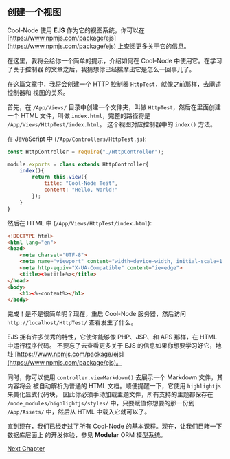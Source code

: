 ## 创建一个视图

Cool-Node 使用 **EJS** 作为它的视图系统，你可以在 
[https://www.npmjs.com/package/ejs](https://www.npmjs.com/package/ejs) 
上查阅更多关于它的信息。

在这里，我将会给你一个简单的提示，介绍如何在 Cool-Node 中使用它。在学习了关于控制器
的文章之后，我猜想你已经揣摩出它是怎么一回事儿了。

在这篇文章中，我将会创建一个 HTTP 控制器 `HttpTest`，就像之前那样，去阐述控制器和
视图的关系。

首先，在 `/App/Views/` 目录中创建一个文件夹，叫做 `HttpTest`，然后在里面创建一个 
HTML 文件，叫做 `index.html`，完整的路径将是 `/App/Views/HttpTest/index.html`。
这个视图对应控制器中的 `index()` 方法。

在 JavaScript 中 (`/App/Controllers/HttpTest.js`):

```javascript
const HttpController = require("./HttpController");

module.exports = class extends HttpController{
    index(){
        return this.view({
            title: "Cool-Node Test",
            content: "Hello, World!"
        });
    }
}
```

然后在 HTML 中 (`/App/Views/HttpTest/index.html`):

```html
<!DOCTYPE html>
<html lang="en">
<head>
    <meta charset="UTF-8">
    <meta name="viewport" content="width=device-width, initial-scale=1.0">
    <meta http-equiv="X-UA-Compatible" content="ie=edge">
    <title><%=title%></title>
</head>
<body>
    <h1><%-content%></h1>
</body>
```

完成！是不是很简单呢？现在，重启 Cool-Node 服务器，然后访问 
`http://localhost/HttpTest/` 查看发生了什么。

EJS 拥有许多优秀的特性，它使你能够像 PHP、JSP、和 APS 那样，在 HTML 中运行程序代码。
不要忘了去查看更多关于 EJS 的信息如果你想要学习好它，地址
[https://www.npmjs.com/package/ejs](https://www.npmjs.com/package/ejs)。

同时，你可以使用 `controller.viewMarkdown()` 去展示一个 Markdown 文件，其内容将会
被自动解析为普通的 HTML 文档。顺便提醒一下，它使用 `highlightjs` 来美化显式代码块，
因此你必须手动加载主题文件，所有支持的主题都保存在 
`/node_modules/highlightjs/styles/` 中，只要赋值你想要的那一份到 `/App/Assets/` 
中，然后从 HTML 中载入它就可以了。

直到现在，我们已经走过了所有 Cool-Node 的基本课程。现在，让我们目睹一下数据库层面上
的开发体验，参见 **Modelar** ORM 模型系统。

[Next Chapter](Modelar)